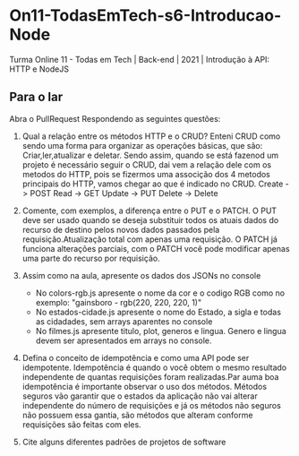 # On11-TodasEmTech-s6-Introducao-Node
Turma Online 11 - Todas em Tech | Back-end | 2021 | Introdução à API:
HTTP e NodeJS

## Para o lar
Abra o PullRequest Respondendo as seguintes questões:

1) Qual a relação entre os métodos HTTP e o CRUD?
    Enteni CRUD como sendo uma forma para organizar as operações básicas, que são: Criar,ler,atualizar e deletar. Sendo assim, quando se está fazenod um projeto é necessário seguir o CRUD, dai vem a relação dele com os metodos do HTTP, pois se fizermos uma associção dos 4 metodos principais do HTTP, vamos chegar ao que é indicado no CRUD.
    Create -> POST 
    Read   -> GET
    Update -> PUT
    Delete -> Delete

2) Comente, com exemplos, a diferença entre o PUT e o PATCH.
    O PUT deve ser usado quando se deseja substituir todos os atuais dados do recurso de destino pelos novos dados passados pela requisição.Atualização total com apenas uma requisição. O PATCH já funciona alterações parciais, com o PATCH você pode modificar apenas uma parte do recurso por requisição. 

3) Assim como na aula, apresente os dados dos JSONs no console 
    - No colors-rgb.js apresente o nome da cor e o codigo RGB como no exemplo: "gainsboro - rgb(220, 220, 220, 1)"
    - No estados-cidade.js apresente o nome do Estado, a sigla e todas as cidadades, sem arrays aparentes no console
    - No filmes.js apresente titulo, plot, generos e lingua. Genero e lingua devem ser apresentados em arrays no console.

4) Defina o conceito de idempotência e como uma API pode ser idempotente.
    Idempotência é quando o você obtem o mesmo resultado independente
    de quantas requisições foram realizadas.Par auma boa idempotência é importante observar o uso dos métodos. Métodos seguros vão garantir que o estados da aplicação não vai alterar independente 
    do número de requisições e já os métodos não seguros não possuem essa gantia, são métodos que alteram conforme requisições são feitas com eles. 

5) Cite alguns diferentes padrões de projetos de software